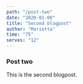 ```yaml
---
path: "/post-two"
date: "2020-01-08"
title: "Second blogpost"
author: "Marietta"
time: "75"
serves: "12"
---
```


### Post two

This is the second blogpost.
